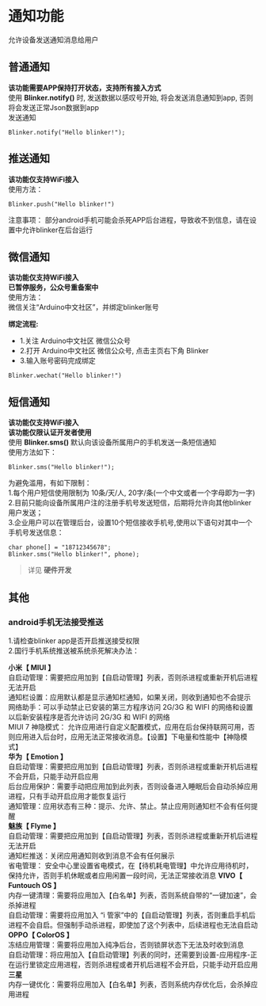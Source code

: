 # 通知功能  
允许设备发送通知消息给用户  


## 普通通知
**该功能需要APP保持打开状态，支持所有接入方式**    
使用 **Blinker.notify()** 时, 发送数据以感叹号开始, 将会发送消息通知到app, 否则将会发送正常Json数据到app  
发送通知  
```
Blinker.notify("Hello blinker!");
```

## 推送通知  
**该功能仅支持WiFi接入**  
使用方法：  
```
Blinker.push("Hello blinker!")
```

注意事项：
部分android手机可能会杀死APP后台进程，导致收不到信息，请在设置中允许blinker在后台运行  

## 微信通知  
**该功能仅支持WiFi接入**  
**已暂停服务，公众号重备案中**   
使用方法：  
微信关注“Arduino中文社区”，并绑定blinker账号  

**绑定流程:**  
- 1.关注 Arduino中文社区 微信公众号
- 2.打开 Arduino中文社区 微信公众号, 点击主页右下角 Blinker  
- 3.输入账号密码完成绑定  

```
Blinker.wechat("Hello blinker!")
```

## 短信通知  
**该功能仅支持WiFi接入**  
**该功能仅限认证开发者使用**   
使用 **Blinker.sms()** 默认向该设备所属用户的手机发送一条短信通知  
使用方法如下：
```
Blinker.sms("Hello blinker!");
```
为避免滥用，有如下限制：  
1.每个用户短信使用限制为 10条/天/人, 20字/条(一个中文或者一个字母即为一字)  
2.目前只能向设备所属用户注的注册手机号发送短信，后期将允许向其他blinker用户发送；  
3.企业用户可以在管理后台，设置10个短信接收手机号,使用以下语句对其中一个手机号发送信息：
```
char phone[] = "18712345678";
Blinker.sms("Hello blinker!", phone);
```

> 详见 **硬件开发**  

## 其他  
### android手机无法接受推送  
1.请检查blinker app是否开启推送接受权限  
2.国行手机系统推送被系统杀死解决办法：  
  
**小米【 MIUI 】**  
自启动管理：需要把应用加到【自启动管理】列表，否则杀进程或重新开机后进程无法开启  
通知栏设置：应用默认都是显示通知栏通知，如果关闭，则收到通知也不会提示  
网络助手：可以手动禁止已安装的第三方程序访问 2G/3G 和 WIFI 的网络和设置以后新安装程序是否允许访问 2G/3G 和 WIFI 的网络  
MIUI 7 神隐模式： 允许应用进行自定义配置模式，应用在后台保持联网可用，否则应用进入后台时，应用无法正常接收消息。【设置】下电量和性能中【神隐模式】  
**华为【 Emotion 】**  
自启动管理：需要把应用加到【自启动管理】列表，否则杀进程或重新开机后进程不会开启，只能手动开启应用  
后台应用保护：需要手动把应用加到此列表，否则设备进入睡眠后会自动杀掉应用进程，只有手动开启应用才能恢复运行  
通知管理：应用状态有三种：提示、允许、禁止。禁止应用则通知栏不会有任何提醒  
**魅族【 Flyme 】**  
自启动管理：需要把应用加到【自启动管理】列表，否则杀进程或重新开机后进程无法开启  
通知栏推送：关闭应用通知则收到消息不会有任何展示  
省电管理： 安全中心里设置省电模式，在【待机耗电管理】中允许应用待机时，保持允许，否则手机休眠或者应用闲置一段时间，无法正常接收消息 
**VIVO【 Funtouch OS 】**  
内存一键清理：需要将应用加入【白名单】列表，否则系统自带的“一键加速”，会杀掉进程  
自启动管理：需要将应用加入 “i 管家”中的【自启动管理】列表，否则重启手机后进程不会自启。但强制手动杀进程，即使加了这个列表中，后续进程也无法自启动  
**OPPO【 ColorOS 】**  
冻结应用管理：需要将应用加入纯净后台，否则锁屏状态下无法及时收到消息  
自启动管理：将应用加入【自启动管理】列表的同时，还需要到设置-应用程序-正在运行里锁定应用进程，否则杀进程或者开机后进程不会开启，只能手动开启应用  
**三星**  
内存一键优化：需要将应用加入【白名单】列表，否则系统内存优化后，会杀掉应用进程  
